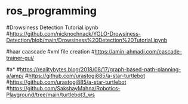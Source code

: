 # ros_programming

#Drowsiness Detection Tutorial.ipynb
#https://github.com/nicknochnack/YOLO-Drowsiness-Detection/blob/main/Drowsiness%20Detection%20Tutorial.ipynb

#haar caascade
#xml file creation
#https://amin-ahmadi.com/cascade-trainer-gui/

#a*
#https://realitybytes.blog/2018/08/17/graph-based-path-planning-a/amp/
#https://github.com/urastogi885/a-star-turtlebot
#https://github.com/urastogi885/a-star-turtlebot
#https://github.com/SakshayMahna/Robotics-Playground/tree/main/turtlebot3_ws


